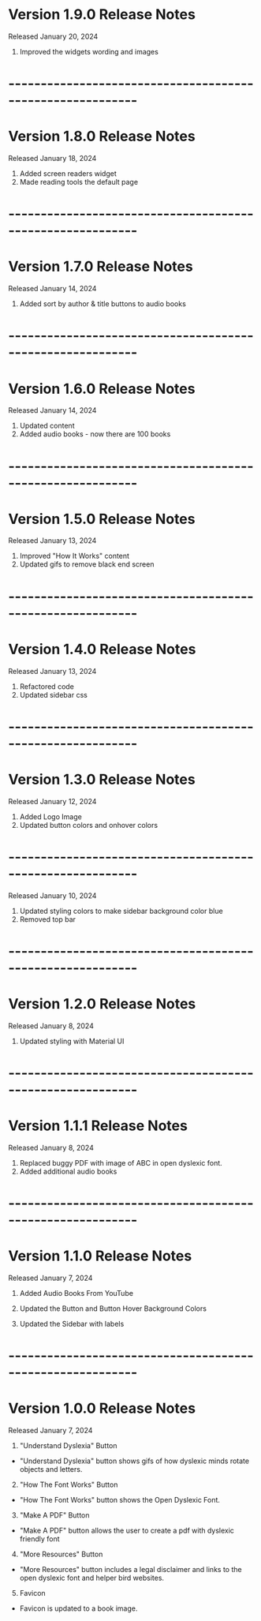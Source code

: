 # Version 1.9.0 Release Notes

Released January 20, 2024

1. Improved the widgets wording and images

# ----------------------------------------------------------

# Version 1.8.0 Release Notes

Released January 18, 2024

1. Added screen readers widget
2. Made reading tools the default page

# ----------------------------------------------------------

# Version 1.7.0 Release Notes

Released January 14, 2024

1. Added sort by author & title buttons to audio books

# ----------------------------------------------------------

# Version 1.6.0 Release Notes

Released January 14, 2024

1. Updated content
2. Added audio books - now there are 100 books

# ----------------------------------------------------------

# Version 1.5.0 Release Notes

Released January 13, 2024

1. Improved "How It Works" content
2. Updated gifs to remove black end screen

# ----------------------------------------------------------

# Version 1.4.0 Release Notes

Released January 13, 2024

1. Refactored code
2. Updated sidebar css

# ----------------------------------------------------------

# Version 1.3.0 Release Notes

Released January 12, 2024

1. Added Logo Image
2. Updated button colors and onhover colors

# ----------------------------------------------------------

Released January 10, 2024

1. Updated styling colors to make sidebar background color blue
2. Removed top bar

# ----------------------------------------------------------

# Version 1.2.0 Release Notes

Released January 8, 2024

1. Updated styling with Material UI

# ----------------------------------------------------------

# Version 1.1.1 Release Notes

Released January 8, 2024

1. Replaced buggy PDF with image of ABC in open dyslexic font.
2. Added additional audio books

# ----------------------------------------------------------

# Version 1.1.0 Release Notes

Released January 7, 2024

1.  Added Audio Books From YouTube

2.  Updated the Button and Button Hover Background Colors

3.  Updated the Sidebar with labels

# ----------------------------------------------------------

# Version 1.0.0 Release Notes

Released January 7, 2024

1.  "Understand Dyslexia" Button

- "Understand Dyslexia" button shows gifs of how dyslexic minds rotate objects and letters.

2.  "How The Font Works" Button

- "How The Font Works" button shows the Open Dyslexic Font.

3.  "Make A PDF" Button

- "Make A PDF" button allows the user to create a pdf with dyslexic friendly font

4.  "More Resources" Button

- "More Resources" button includes a legal disclaimer and links to the open dyslexic font and helper bird websites.

5.  Favicon

- Favicon is updated to a book image.
